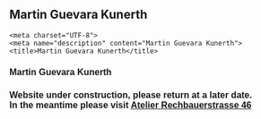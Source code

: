 ## Martin Guevara Kunerth

<!DOCTYPE html>
<html>
  <head>

    <meta charset="UTF-8">
    <meta name="description" content="Martin Guevara Kunerth">
    <title>Martin Guevara Kunerth</title>
    
    

  </head>
  <body>
  <h1 style="font-family:arial, sans-serif; font-size:16px;">Martin Guevara Kunerth</h1>
  <h2 style="font-family:arial, sans-serif; font-size:16px;">Website under construction, please return at a later date.<br>
  In the meantime please visit <a href="https://www.rbs46.com"> Atelier Rechbauerstrasse 46 </a></h2>
    
  </body>

</html>
